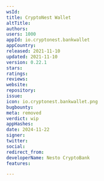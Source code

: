 ```yaml
---
wsId: 
title: CryptoNest Wallet
altTitle: 
authors: 
users: 1000
appId: io.cryptonest.bankwallet
appCountry: 
released: 2021-11-10
updated: 2021-11-10
version: 0.22.1
stars: 
ratings: 
reviews: 
website: 
repository: 
issue: 
icon: io.cryptonest.bankwallet.png
bugbounty: 
meta: removed
verdict: wip
appHashes: 
date: 2024-11-22
signer: 
twitter: 
social: 
redirect_from: 
developerName: Nesto CryptoBank
features: 

---
```


